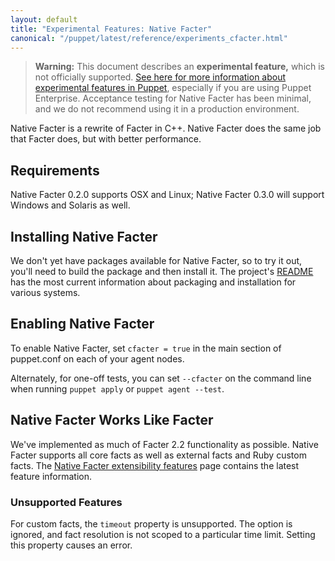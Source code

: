 ```yaml
---
layout: default
title: "Experimental Features: Native Facter"
canonical: "/puppet/latest/reference/experiments_cfacter.html"
---
```


[users_group]: https://groups.google.com/forum/#!forum/puppet-users
[cfacter_readme]: https://github.com/puppetlabs/cfacter/blob/master/README.md
[cfacter_features]: https://github.com/puppetlabs/cfacter/blob/master/Extensibility.md

> **Warning:** This document describes an **experimental feature,** which is not officially supported. [See here for more information about experimental features in Puppet](./experiments_overview.html), especially if you are using Puppet Enterprise. Acceptance testing for Native Facter has been minimal, and we do not recommend using it in a production environment.

Native Facter is a rewrite of Facter in C++. Native Facter does the same job that Facter does, but with better performance. 

Requirements
-----

Native Facter 0.2.0 supports OSX and Linux; Native Facter 0.3.0 will support Windows and Solaris as well.

Installing Native Facter
-----
We don't yet have packages available for Native Facter, so to try it out, you'll need to build the package and then install it. The project's [README][cfacter_readme] has the most current information about packaging and installation for various systems.

Enabling Native Facter
-----

To enable Native Facter, set `cfacter = true` in the main section of puppet.conf on each of your agent nodes.

Alternately, for one-off tests, you can set `--cfacter` on the command line when running `puppet apply` or `puppet agent --test`.

Native Facter Works Like Facter
-----

We've implemented as much of Facter 2.2 functionality as possible. Native Facter supports all core facts as well as external facts and Ruby custom facts. The [Native Facter extensibility features](cfacter_features) page contains the latest feature information.

### Unsupported Features

For custom facts, the `timeout` property is unsupported. The option is ignored, and fact resolution is not scoped to a particular time limit. Setting this property causes an error.
